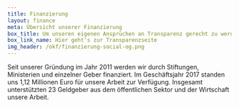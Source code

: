 ```yaml
---
title: Finanzierung
layout: finance
meta: Übersicht unserer Finanzierung
box_title: Um unseren eigenen Ansprüchen an Transparenz gerecht zu werden, haben wir die wichtigsten Transparenzinfos zusammengetragen
box_link_name: Hier geht's zur Transparenzseite
img_header: /okf/finanzierung-social-og.png
---
```


Seit unserer Gründung im Jahr 2011 werden wir durch Stiftungen, Ministerien und einzelner Geber finanziert. Im Geschäftsjahr 2017 standen uns 1,12 Millionen Euro für unsere Arbeit zur Verfügung. Insgesamt unterstützten 23 Geldgeber aus dem öffentlichen Sektor und der Wirtschaft unsere Arbeit.

